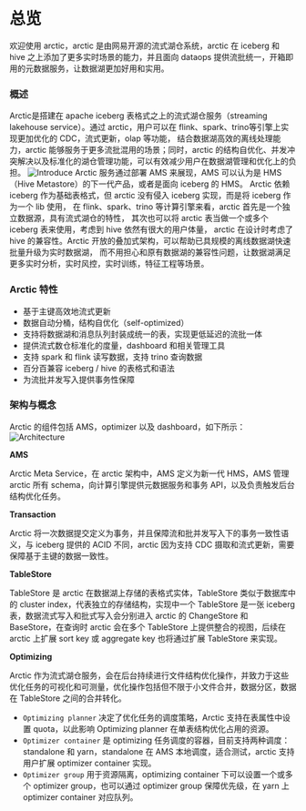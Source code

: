 # 总览
欢迎使用 arctic，arctic 是由网易开源的流式湖仓系统，arctic 在 iceberg 和 hive 之上添加了更多实时场景的能力，并且面向 dataops 提供流批统一，开箱即用的元数据服务，让数据湖更加好用和实用。

### 概述

Arctic是搭建在 apache iceberg 表格式之上的流式湖仓服务（streaming lakehouse service）。通过 arctic，用户可以在 flink、spark、trino等引擎上实现更加优化的 CDC，流式更新，olap 等功能，
结合数据湖高效的离线处理能力，arctic 能够服务于更多流批混用的场景；同时，arctic 的结构自优化、并发冲突解决以及标准化的湖仓管理功能，可以有效减少用户在数据湖管理和优化上的负担。
![Introduce](images/arctic_introduce.png)
Arctic 服务通过部署 AMS 来展现，AMS 可以认为是 HMS（Hive Metastore）的下一代产品，或者是面向 iceberg 的 HMS。
Arctic 依赖 iceberg 作为基础表格式，但 arctic 没有侵入 iceberg 实现，而是将 iceberg 作为一个 lib 使用，
在 flink、spark、trino 等计算引擎来看，arctic 首先是一个独立数据源，具有流式湖仓的特性，
其次也可以将 arctic 表当做一个或多个 iceberg 表来使用，考虑到 hive 依然有很大的用户体量，
arctic 在设计时考虑了 hive 的兼容性。Arctic 开放的叠加式架构，可以帮助已具规模的离线数据湖快速批量升级为实时数据湖，
而不用担心和原有数据湖的兼容性问题，让数据湖满足更多实时分析，实时风控，实时训练，特征工程等场景。

### Arctic 特性

* 基于主键高效地流式更新
* 数据自动分桶，结构自优化（self-optimized）
* 支持将数据湖和消息队列封装成统一的表，实现更低延迟的流批一体
* 提供流式数仓标准化的度量，dashboard 和相关管理工具
* 支持 spark 和 flink 读写数据，支持 trino 查询数据
* 百分百兼容 iceberg / hive 的表格式和语法
* 为流批并发写入提供事务性保障


### 架构与概念
Arctic 的组件包括 AMS，optimizer 以及 dashboard，如下所示：
![Architecture](images/arctic_architecture.png)

**AMS**

Arctic Meta Service，在 arctic 架构中，AMS 定义为新一代 HMS，AMS 管理 arctic 所有 schema，向计算引擎提供元数据服务和事务 API，以及负责触发后台结构优化任务。

**Transaction**

Arctic 将一次数据提交定义为事务，并且保障流和批并发写入下的事务一致性语义，与 iceberg 提供的 ACID 不同，arctic 因为支持 CDC 摄取和流式更新，需要保障基于主键的数据一致性。

**TableStore**

TableStore 是 arctic 在数据湖上存储的表格式实体，TableStore 类似于数据库中的 cluster index，代表独立的存储结构，实现中一个 TableStore 是一张 iceberg 表，数据流式写入和批式写入会分别进入 arctic 的 ChangeStore 和 BaseStore，在查询时 arctic 会在多个 TableStore 上提供整合的视图，后续在 arctic 上扩展 sort key 或 aggregate key 也将通过扩展 TableStore 来实现。

**Optimizing**

Arctic 作为流式湖仓服务，会在后台持续进行文件结构优化操作，并致力于这些优化任务的可视化和可测量，优化操作包括但不限于小文件合并，数据分区，数据在 TableStore 之间的合并转化。

- `Optimizing planner` 决定了优化任务的调度策略，Arctic 支持在表属性中设置 quota，以此影响 Optimizing planner 在单表结构优化占用的资源。
- `Optimizer container` 是 optimizing 任务调度的容器，目前支持两种调度：standalone 和 yarn，standalone 在 AMS 本地调度，适合测试，arctic 支持用户扩展 optimizer container 实现。
- `Optimizer group` 用于资源隔离，optimizing container 下可以设置一个或多个 optimizer group，也可以通过 optimizer group 保障优先级，在 yarn 上 optimizer container 对应队列。


